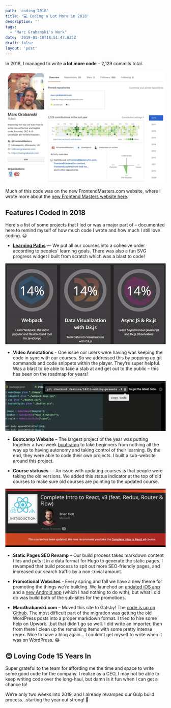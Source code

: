 ```yaml
---
path: 'coding-2018'
title: '💻 Coding a Lot More in 2018'
description: ''
tags:
  - "Marc Grabanski's Work"
date: '2019-01-18T18:51:47.835Z'
draft: false
layout: 'post'
---
```


In 2018, I managed to write **a lot more code** – 2,129 commits total.

[![Marc Grabanski's Github Profile](github-2018.jpeg)](https://github.com/1marc)

Much of this code was on the new FrontendMasters.com website, where I wrote more about the [new Frontend Masters website here](./new-frontend-masters-website).

## Features I Coded in 2018

Here's a list of some projects that I led or was a major part of – documented here to remind myself of how much code I wrote and how much I still love coding. 😀

- [**Learning Paths**](https://frontendmasters.com/learn/) — We put all our courses into a cohesive order according to peoples' learning goals. There was also a fun SVG progress widget I built from scratch which was a blast to code!

![Learning Paths](learning-paths.gif)

- **Video Annotations** - One issue our users were having was keeping the code in sync with our courses. So we addressed this by popping up git commands and code snippets within the player. They’re super helpful. Was a blast to be able to take a stab at and get out to the public – this has been on the roadmap for years!

![Video Annotations](video-annotations.png)

- **Bootcamp Website** – The largest project of the year was putting together a two-week [bootcamp](https://twitter.com/frontendmasters/status/1046765279731224576) to take beginners from nothing all the way up to having autonomy and taking control of their learning. By the end, they were able to code their own projects. I built a sub-website around this project.

* **Course statuses** — An issue with updating courses is that people were taking the old versions. We added this status indicator at the top of old courses to make sure old courses are pointing to the updated course.

![Course Statuses](statuses.png)

- **Static Pages SEO Revamp** – Our build process takes markdown content files and puts it in a data format for Hugo to generate the static pages. I revamped that build process to spit out more SEO-friendly pages, and increased our search traffic by a non-trivial amount.
- **Promotional Websites** - Every spring and fall we have a new theme for promoting the things we're building. We launched an [updated iOS app](https://itunes.apple.com/us/app/frontend-masters/id1383780486?ls=1&mt=8) and a [new Android app](https://play.google.com/store/apps/details?id=in.mjg.frontendmasters.store&utm_source=frontendmasters_com&pcampaignid=MKT-Other-global-all-co-prtnr-py-PartBadge-Mar2515-1) (which I had nothing to do with), but what I did do was build both of the sub-sites for the promotions.

- **MarcGrabanski.com** – Moved this site to Gatsby! The [code is up on Github](https://github.com/1Marc/marcgrabanski.com). The most difficult part of the migration was getting the old WordPress posts into a proper markdown format. I tried to hire some help on Upwork...but that didn't go so well. I did write an importer, then from there I clean up the remaining items with some pretty intense regex. Nice to have a blog again... I couldn't get myself to write when it was on WordPress. 😂

## 😍 Loving Code 15 Years In

Super grateful to the team for affording me the time and space to write some good code for the company. I realize as a CEO, I may not be able to keep writing code over the long-haul, but damn is it fun when I can get a chance to!

We’re only two weeks into 2019, and I already revamped our Gulp build process...starting the year out strong! 💪
